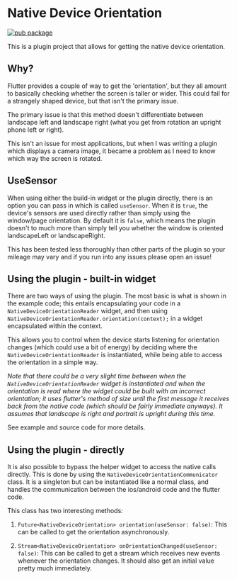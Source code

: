 # Native Device Orientation

[![pub package][version_badge]](https://pub.dartlang.org/packages/native_device_orientation)

This is a plugin project that allows for getting the native device orientation.

## Why?

Flutter provides a couple of way to get the 'orientation', but they all amount
to basically checking whether the screen is taller or wider. This could fail for
a strangely shaped device, but that isn't the primary issue. 

The primary issue is that this method doesn't differentiate between landscape left and
landscape right (what you get from rotation an upright phone left or right).

This isn't an issue for most applications, but when I was writing a plugin which displays
a camera image, it became a problem as I need to know which way the screen is rotated.

## UseSensor

When using either the build-in widget or the plugin directly, there is an option you can pass in
which is called `useSensor`. When it is `true`, the device's sensors are used directly rather
than simply using the window/page orientation. By default it is `false`, which means the plugin
doesn't to much more than simply tell you whether the window is oriented landscapeLeft or landscapeRight.

This has been tested less thoroughly than other parts of the plugin so your mileage may vary and
if you run into any issues please open an issue!

## Using the plugin - built-in widget 

There are two ways of using the plugin. The most basic is what is shown in the example code;
 this entails encapsulating your code in a `NativeDeviceOrientationReader` widget, and then
 using `NativeDeviceOrientationReader.orientation(context);` in a widget encapsulated
 within the context.

This allows you to control when the device starts listening for orientation changes (which could
use a bit of energy) by deciding where the `NativeDeviceOrientationReader` is instantiated,
while being able to access the orientation in a simple way.


_Note that there could be a very slight time between when the `NativeDeviceOrientationReader` widget 
is instantiated and when the orientation is read where the widget could be built with an incorrect
orientation; it uses flutter's method of size until the first message it receives
back from the native code (which should be fairly immediate anyways). It
assumes that landscape is right and portrait is upright during this time._

See example and source code for more details.

## Using the plugin - directly

It is also possible to bypass the helper widget to access the native calls directly.
This is done by using the `NativeDeviceOrientationCommunicator` class. It is a singleton
but can be instantiated like a normal class, and handles the communication between the 
ios/android code and the flutter code.

This class has two interesting methods:

1. `Future<NativeDeviceOrientation> orientation(useSensor: false)`:
This can be called to get the orientation asynchronously.

1. `Stream<NativeDeviceOrientation> onOrientationChanged(useSensor: false)`:
This can be called to get a stream which receives new events whenever the 
orientation changes. It should also get an initial value pretty much
immediately.

[version_badge]: https://img.shields.io/pub/v/native_device_orientation.svg